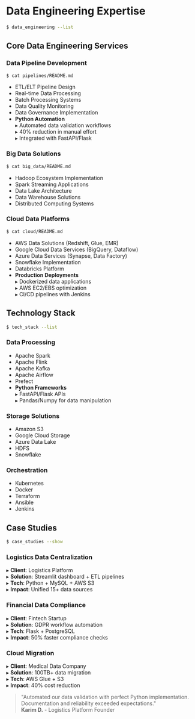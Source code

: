 # Data Engineering Expertise

```bash
$ data_engineering --list
```

## Core Data Engineering Services

### Data Pipeline Development
```bash
$ cat pipelines/README.md
```
- ETL/ELT Pipeline Design
- Real-time Data Processing
- Batch Processing Systems
- Data Quality Monitoring
- Data Governance Implementation
- **Python Automation**  
  ▸ Automated data validation workflows  
  ▸ 40% reduction in manual effort  
  ▸ Integrated with FastAPI/Flask

### Big Data Solutions
```bash
$ cat big_data/README.md
```
- Hadoop Ecosystem Implementation
- Spark Streaming Applications
- Data Lake Architecture
- Data Warehouse Solutions
- Distributed Computing Systems

### Cloud Data Platforms
```bash
$ cat cloud/README.md
```
- AWS Data Solutions (Redshift, Glue, EMR)
- Google Cloud Data Services (BigQuery, Dataflow)
- Azure Data Services (Synapse, Data Factory)
- Snowflake Implementation
- Databricks Platform
- **Production Deployments**  
  ▸ Dockerized data applications  
  ▸ AWS EC2/EBS optimization  
  ▸ CI/CD pipelines with Jenkins

## Technology Stack

```bash
$ tech_stack --list
```

### Data Processing
- Apache Spark
- Apache Flink
- Apache Kafka
- Apache Airflow
- Prefect
- **Python Frameworks**  
  ▸ FastAPI/Flask APIs  
  ▸ Pandas/Numpy for data manipulation

### Storage Solutions
- Amazon S3
- Google Cloud Storage
- Azure Data Lake
- HDFS
- Snowflake

### Orchestration
- Kubernetes
- Docker
- Terraform
- Ansible
- Jenkins

## Case Studies

```bash
$ case_studies --show
```

### Logistics Data Centralization
▸ **Client**: Logistics Platform  
▸ **Solution**: Streamlit dashboard + ETL pipelines  
▸ **Tech**: Python + MySQL + AWS S3  
▸ **Impact**: Unified 15+ data sources

### Financial Data Compliance
▸ **Client**: Fintech Startup  
▸ **Solution**: GDPR workflow automation  
▸ **Tech**: Flask + PostgreSQL  
▸ **Impact**: 50% faster compliance checks

### Cloud Migration
▸ **Client**: Medical Data Company  
▸ **Solution**: 100TB+ data migration  
▸ **Tech**: AWS Glue + S3  
▸ **Impact**: 40% cost reduction

> "Automated our data validation with perfect Python implementation. Documentation and reliability exceeded expectations."  
**Karim D.** - Logistics Platform Founder
